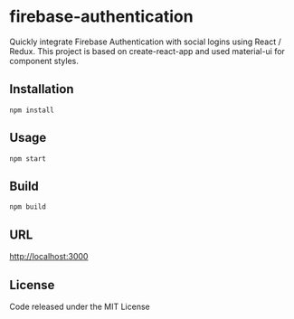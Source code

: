 # firebase-authentication

Quickly integrate Firebase Authentication with social logins using React / Redux. This project is based on create-react-app and used material-ui for component styles.

## Installation

`npm install`

## Usage

`npm start`

## Build

`npm build`

## URL

<a href="http://localhost:3000" target="_blank">http://localhost:3000</a>

## License

Code released under the MIT License
